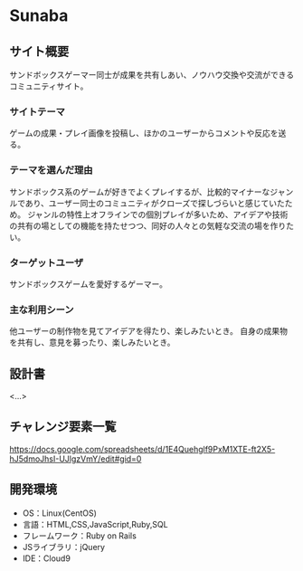 # Sunaba

## サイト概要
サンドボックスゲーマー同士が成果を共有しあい、ノウハウ交換や交流ができるコミュニティサイト。

### サイトテーマ
ゲームの成果・プレイ画像を投稿し、ほかのユーザーからコメントや反応を送る。

### テーマを選んだ理由
サンドボックス系のゲームが好きでよくプレイするが、比較的マイナーなジャンルであり、ユーザー同士のコミュニティがクローズで探しづらいと感じていたため。
ジャンルの特性上オフラインでの個別プレイが多いため、アイデアや技術の共有の場としての機能を持たせつつ、同好の人々との気軽な交流の場を作りたい。

### ターゲットユーザ
サンドボックスゲームを愛好するゲーマー。

### 主な利用シーン
他ユーザーの制作物を見てアイデアを得たり、楽しみたいとき。
自身の成果物を共有し、意見を募ったり、楽しみたいとき。

## 設計書
<...>

## チャレンジ要素一覧
<https://docs.google.com/spreadsheets/d/1E4Quehglf9PxM1XTE-ft2X5-hJ5dmoJhsI-UJlgzVmY/edit#gid=0>

## 開発環境
- OS：Linux(CentOS)
- 言語：HTML,CSS,JavaScript,Ruby,SQL
- フレームワーク：Ruby on Rails
- JSライブラリ：jQuery
- IDE：Cloud9
